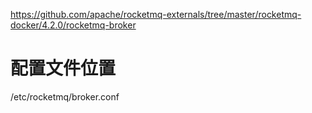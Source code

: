 https://github.com/apache/rocketmq-externals/tree/master/rocketmq-docker/4.2.0/rocketmq-broker



# 配置文件位置

/etc/rocketmq/broker.conf